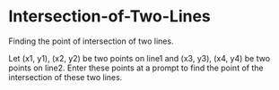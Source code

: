 # Intersection-of-Two-Lines
Finding the point of intersection of two lines.

Let (x1, y1), (x2, y2) be two points on line1 and (x3, y3), (x4, y4) be two points on line2. Enter these points at a
prompt to find the point of the intersection of these two lines.
